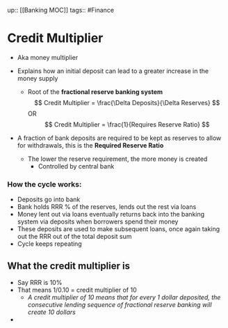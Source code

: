 up:: [[Banking MOC]]
tags:: #Finance 
# Credit Multiplier
- Aka money multiplier
-  Explains how an initial deposit can lead to a greater increase in the money supply
	- Root of the **fractional reserve banking system**
	$$ Credit Multiplier = \frac{\Delta Deposits}{\Delta Reserves} $$
	OR
	$$ Credit Multiplier = \frac{1}{Requires Reserve Ratio} $$

- A fraction of bank deposits are required to be kept as reserves to allow for withdrawals, this is the **Required Reserve Ratio**
	- The lower the reserve requirement, the more money is created
		- Controlled by central bank
### How the cycle works:
- Deposits go into bank
- Bank holds RRR % of the reserves, lends out the rest via loans
- Money lent out via loans eventually returns back into the banking system via deposits when borrowers spend their money
- These deposits are used to make subsequent loans, once again taking out the RRR out of the total deposit sum
- Cycle keeps repeating

## What the credit multiplier is
- Say RRR is 10%
- That means 1/0.10 = credit multiplier of 10
	- *A credit multiplier of 10 means that for every 1 dollar deposited, the consecutive lending sequence of fractional reserve banking will create 10 dollars*
- 